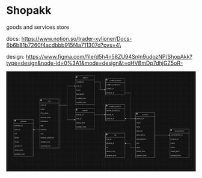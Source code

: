 # Shopakk
goods and services store

docs: https://www.notion.so/trader-xylioner/Docs-6b6b81b7260f4acdbbb915f4a711307d?pvs=4\

design: https://www.figma.com/file/d5h4n58ZU94SnIn9udozNP/ShopAkk?type=design&node-id=0%3A1&mode=design&t=oHVBmDp7dhjGZ5oR-

![img.png](idea/db_structure.png)
